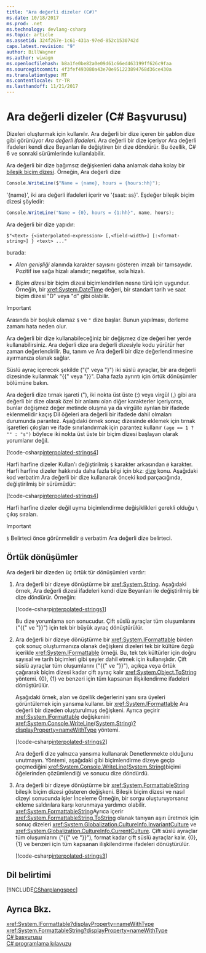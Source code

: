 ```yaml
---
title: "Ara değerli dizeler (C#)"
ms.date: 10/18/2017
ms.prod: .net
ms.technology: devlang-csharp
ms.topic: article
ms.assetid: 324f267e-1c61-431a-97ed-852c1530742d
caps.latest.revision: "9"
author: BillWagner
ms.author: wiwagn
ms.openlocfilehash: b8a1fe0be82a0e09d61c66ed463199ff626c9faa
ms.sourcegitcommit: 4f3fef493080a43e70e951223894768d36ce430a
ms.translationtype: MT
ms.contentlocale: tr-TR
ms.lasthandoff: 11/21/2017
---
```

# <a name="interpolated-strings-c-reference"></a>Ara değerli dizeler (C# Başvurusu)

Dizeleri oluşturmak için kullanılır.  Ara değerli bir dize içeren bir şablon dize gibi görünüyor *Ara değerli ifadeleri*.  Ara değerli bir dize içeriyor Ara değerli ifadeleri kendi dize Beyanları ile değiştiren bir dize döndürür. Bu özellik, C# 6 ve sonraki sürümlerinde kullanılabilir.

Ara değerli bir dize bağımsız değişkenleri daha anlamak daha kolay bir [bileşik biçim dizesi](../../../standard/base-types/composite-formatting.md#composite-format-string).  Örneğin, Ara değerli dize  
  
```csharp  
Console.WriteLine($"Name = {name}, hours = {hours:hh}");
```  
'{name}', iki ara değerli ifadeleri içerir ve '{saat: ss}'. Eşdeğer bileşik biçim dizesi şöyledir:

```csharp
Console.WriteLine("Name = {0}, hours = {1:hh}", name, hours); 
```  

Ara değerli bir dize yapıdır:  
  
```  
$"<text> {<interpolated-expression> [,<field-width>] [:<format-string>] } <text> ..."  
```  

burada: 

- *Alan genişliği* alanında karakter sayısını gösteren imzalı bir tamsayıdır. Pozitif ise sağa hizalı alanıdır; negatifse, sola hizalı. 

- *Biçim dizesi* bir biçim dizesi biçimlendirilen nesne türü için uygundur. Örneğin, bir <xref:System.DateTime> değeri, bir standart tarih ve saat biçim dizesi "D" veya "d" gibi olabilir.

> [!IMPORTANT]
> Arasında bir boşluk olamaz `$` ve `"` dize başlar. Bunun yapılması, derleme zamanı hata neden olur.

 Ara değerli bir dize kullanabileceğiniz bir değişmez dize değeri her yerde kullanabilirsiniz.  Ara değerli dize ara değerli dizesiyle kodu yürütür her zaman değerlendirilir. Bu, tanım ve Ara değerli bir dize değerlendirmesine ayırmanıza olanak sağlar.  
  
 Süslü ayraç içerecek şekilde ("{" veya "}") iki süslü ayraçlar, bir ara değerli dizesinde kullanmak "{{" veya "}}".  Daha fazla ayrıntı için örtük dönüşümler bölümüne bakın.  

Ara değerli dize tırnak işareti ("), iki nokta üst üste (:) veya virgül (,) gibi ara değerli bir dize olarak özel bir anlamı olan diğer karakterler içeriyorsa, bunlar değişmez değer metinde oluşma ya da virgülle ayrılan bir ifadede eklenmelidir kaçış Dil öğeleri ara değerli bir ifadede dahil olmaları durumunda parantez. Aşağıdaki örnek sonuç dizesinde eklemek için tırnak işaretleri çıkışları ve ifade sınırlandırmak için parantez kullanır `(age == 1 ? "" : "s")` böylece iki nokta üst üste bir biçim dizesi başlayan olarak yorumlanır değil.

[!code-csharp[interpolated-strings4](../../../../samples/snippets/csharp/language-reference/keywords/interpolated-strings4.cs#1)]  

Harfi harfine dizeler Kullan'ı değiştirilmiş `$` karakter arkasından `@` karakter. Harfi harfine dizeler hakkında daha fazla bilgi için bkz: [dize](string.md) konu. Aşağıdaki kod verbatim Ara değerli bir dize kullanarak önceki kod parçacığında, değiştirilmiş bir sürümüdür:

[!code-csharp[interpolated-strings4](../../../../samples/snippets/csharp/language-reference/keywords/interpolated-strings5.cs#1)]  

Harfi harfine dizeler değil uyma biçimlendirme değişiklikleri gerekli olduğu `\` çıkış sıraları.

> [!IMPORTANT]
> `$` Belirteci önce görünmelidir `@` verbatim Ara değerli dize belirteci.


## <a name="implicit-conversions"></a>Örtük dönüşümler  

Ara değerli bir dizeden üç örtük tür dönüşümleri vardır:  

1. Ara değerli bir dizeye dönüştürme bir <xref:System.String>. Aşağıdaki örnek, Ara değerli dizesi ifadeleri kendi dize Beyanları ile değiştirilmiş bir dize döndürür. Örneğin:

   [!code-csharp[interpolated-strings1](../../../../samples/snippets/csharp/language-reference/keywords/interpolated-strings1.cs#1)]  

   Bu dize yorumlama son sonucudur. Çift süslü ayraçlar tüm oluşumlarını ("{{" ve "}}") için tek bir büyük ayraç dönüştürülür. 

2. Ara değerli bir dizeye dönüştürme bir <xref:System.IFormattable> birden çok sonuç oluşturmanıza olanak değişkeni dizeleri tek bir kültüre özgü içerikle <xref:System.IFormattable> örneği. Bu, tek tek kültürler için doğru sayısal ve tarih biçimleri gibi şeyler dahil etmek için kullanışlıdır.  Çift süslü ayraçlar tüm oluşumlarını ("{{" ve "}}"), açıkça veya örtük çağırarak biçim dizesi kadar çift ayraç kalır <xref:System.Object.ToString> yöntemi.  {0}, {1} ve benzeri için tüm kapsanan ilişkilendirme ifadeleri dönüştürülür.  

   Aşağıdaki örnek, alan ve özellik değerlerini yanı sıra üyeleri görüntülemek için yansıma kullanır. bir <xref:System.IFormattable> Ara değerli bir dizeden oluşturulmuş değişkeni. Ayrıca geçirir <xref:System.IFormattable> değişkenini <xref:System.Console.WriteLine(System.String)?displayProperty=nameWithType> yöntemi.

   [!code-csharp[interpolated-strings2](../../../../samples/snippets/csharp/language-reference/keywords/interpolated-strings2.cs#1)]  

   Ara değerli dize yalnızca yansıma kullanarak Denetlenmekte olduğunu unutmayın. Yöntemi, aşağıdaki gibi biçimlendirme dizeye geçip geçmediğini <xref:System.Console.WriteLine(System.String)>biçimi öğelerinden çözümlendiği ve sonucu dize döndürdü. 

3. Ara değerli bir dizeye dönüştürme bir <xref:System.FormattableString> bileşik biçim dizesi gösteren değişkeni. Bileşik biçim dizesi ve nasıl dizeyi sonucunda işler İnceleme Örneğin, bir sorgu oluşturuyorsanız ekleme saldırılara karşı korunmaya yardımcı olabilir. <xref:System.FormattableString>Ayrıca içerir <xref:System.FormattableString.ToString> olanak tanıyan aşırı üretmek için sonuç dizeleri <xref:System.Globalization.CultureInfo.InvariantCulture> ve <xref:System.Globalization.CultureInfo.CurrentCulture>.  Çift süslü ayraçlar tüm oluşumlarını ("{{" ve "}}"), format kadar çift süslü ayraçlar kalır.  {0}, {1} ve benzeri için tüm kapsanan ilişkilendirme ifadeleri dönüştürülür.  

   [!code-csharp[interpolated-strings3](../../../../samples/snippets/csharp/language-reference/keywords/interpolated-strings3.cs#1)]  

## <a name="language-specification"></a>Dil belirtimi  
 [!INCLUDE[CSharplangspec](~/includes/csharplangspec-md.md)]  
  
## <a name="see-also"></a>Ayrıca Bkz.  
 <xref:System.IFormattable?displayProperty=nameWithType>  
 <xref:System.FormattableString?displayProperty=nameWithType>  
 [C# başvurusu](../../../csharp/language-reference/index.md)  
 [C# programlama kılavuzu](../../../csharp/programming-guide/index.md)
